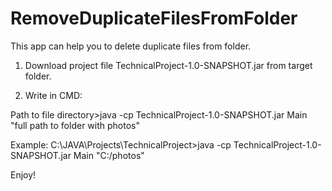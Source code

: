 # RemoveDuplicateFilesFromFolder
This app can help you to delete duplicate files from folder.

1) Download project file TechnicalProject-1.0-SNAPSHOT.jar from target folder.

2) Write in CMD:

Path to file directory>java -cp TechnicalProject-1.0-SNAPSHOT.jar Main "full path to folder with photos"

Example:
C:\JAVA\Projects\TechnicalProject>java -cp TechnicalProject-1.0-SNAPSHOT.jar Main "C:/photos"


Enjoy!
